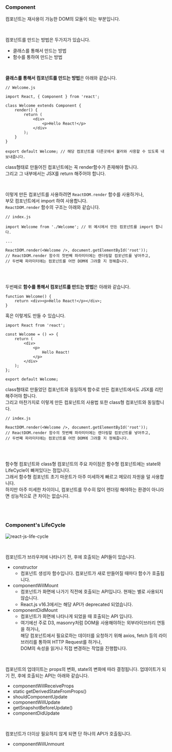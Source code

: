 ### Component

컴포넌트는 재사용이 가능한 DOM의 모듈이 되는 부분입니다. <br>

<br>

컴포넌트를 만드는 방법은 두가지가 있습니다. <br>

- 클래스를 통해서 만드는 방법
- 함수를 통하여 만드는 방법

<br>

<b>클래스를 통해서 컴포넌트를 만드는 방법</b>은 아래와 같습니다. <br>

```
// Welcome.js

import React, { Component } from 'react';

class Welcome extends Component {
    render() {
        return (
            <div>
                <p>Hello React!</p>
            </div>
        );
    }
}

export default Welcome; // 해당 컴포넌트를 다른곳에서 불러와 사용할 수 있도록 내보내줍니다.
```

class형태로 만들어진 컴포넌트에는 꼭 render함수가 존재해야 합니다. <br>
그리고 그 내부에서는 JSX를 return 해주어야 합니다. <br>

<br>

이렇게 만든 컴포넌트를 사용하려면 <code>ReactDOM.render</code> 함수를 사용하거나, <br>
부모 컴포넌트에서 import 하여 사용합니다. <br>
<code>ReactDOM.render</code> 함수의 구조는 아래와 같습니다. <br>

```
// index.js

import Welcome from './Welcome'; // 위 예시에서 만든 컴포넌트를 import 합니다.

...

ReactDOM.render(<Welcome />, document.getElementById('root'));
// ReactDOM.render 함수의 첫번째 파라미터에는 렌더링할 컴포넌트를 넣어주고,
// 두번째 파라미터에는 컴포넌트를 어떤 DOM에 그려줄 지 정해줍니다.
```

<br><br>

두번째로 <b>함수를 통해서 컴포넌트를 만드는 방법</b>은 아래와 같습니다. <br>

```
function Welcome() {
    return <div><p>Hello React!</p></div>;
}
```

혹은 이렇게도 만들 수 있습니다.

```
import React from 'react';

const Welcome = () => {
    return (
        <div>
            <p>
                Hello React!
            </p>
        </div>
    );
};

export default Welcome;

```

class형태로 만들었던 컴포넌트와 동일하게 함수로 만든 컴포넌트에서도 JSX를 리턴해주어야 합니다. <br>
그리고 마찬가지로 이렇게 만든 컴포넌트의 사용법 또한 class형 컴포넌트와 동일합니다.

```
// index.js

ReactDOM.render(<Welcome />, document.getElementById('root'));
// ReactDOM.render 함수의 첫번째 파라미터에는 렌더링할 컴포넌트를 넣어주고,
// 두번째 파라미터에는 컴포넌트를 어떤 DOM에 그려줄 지 정해줍니다.
```

<br><br>

함수형 컴포넌트와 class형 컴포넌트의 주요 차이점은 함수형 컴포넌트에는 state와 LifeCycle이 빠져있다는 점입니다. <br>
그래서 함수형 컴포넌트 초기 마운트가 아주 미세하게 빠르고 메모리 자원을 덜 사용합니다. <br>
하지만 아주 미세한 차이이니, 컴포넌트를 무수히 많이 렌더링 해야하는 환경이 아니라면 성능적으로 큰 차이는 없습니다. <br>

<br><br>

### Component's LifeCycle

![react-js-life-cycle](https://user-images.githubusercontent.com/26675063/50258850-e7843800-0444-11e9-83ba-a7d973606120.jpeg)

<br>

컴포넌트가 브라우저에 나타나기 전, 후에 호출되는 API들이 있습니다.
- constructor
    - 컴포넌트 생성자 함수입니다. 컴포넌트가 새로 만들어질 때마다 함수가 호출됩니다.
- componentWillMount
    - 컴포넌트가 화면에 나가기 직전에 호출되는 API입니다. 현재는 별로 사용되지 않습니다.
    - React.js v16.3에서는 해당 API가 deprecated 되었습니다.
- componentDidMount
    - 컴포넌트가 화면에 나타나게 되었을 때 호출되는 API 입니다.
    - 여기에선 주로 D3, masonry처럼 DOM을 사용해야하는 외부라이브러리 연동을 하거나, <br> 
    해당 컴포넌트에서 필요로하는 데이터를 요청하기 위해 axios, fetch 등의 라이브러리를 통하여 HTTP Request를 하거나, <br> 
    DOM의 속성을 읽거나 직접 변경하는 작업을 진행합니다.

<br>

컴포넌트의 업데이트는 props의 변화, state의 변화에 따라 결정됩니다.
업데이트가 되기 전, 후에 호출되는 API는 아래와 같습니다.
- componentWillReceiveProps
- static getDerivedStateFromProps()
- shouldComponentUpdate
- componentWillUpdate
- getSnapshotBeforeUpdate()
- componentDidUpdate

<br>

컴포넌트가 더이상 필요하지 않게 되면 단 하나의 API가 호출됩니다.
- componentWillUnmount

<br>

